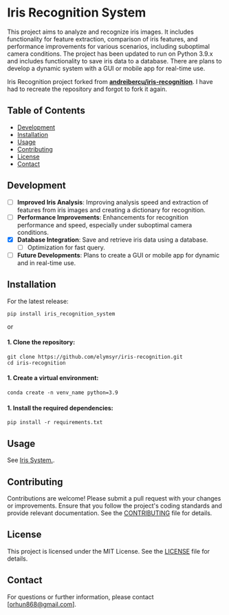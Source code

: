 # Iris Recognition System

This project aims to analyze and recognize iris images. It includes functionality for feature extraction, comparison of iris features, and performance improvements for various scenarios, including suboptimal camera conditions. The project has been updated to run on Python 3.9.x and includes functionality to save iris data to a database. There are plans to develop a dynamic system with a GUI or mobile app for real-time use.

Iris Recognition project forked from [**andreibercu/iris-recognition**](https://github.com/andreibercu/iris-recognition). I have had to recreate the repository and forgot to fork it again.

## Table of Contents

- [Development](#development)
- [Installation](#installation)
- [Usage](#usage)
- [Contributing](#contributing)
- [License](#license)
- [Contact](#contact)

## Development
- [ ] **Improved Iris Analysis**: Improving analysis speed and extraction of features from iris images and creating a dictionary for recognition.
- [ ] **Performance Improvements**: Enhancements for recognition performance and speed, especially under suboptimal camera conditions.
- [x] **Database Integration**: Save and retrieve iris data using a database.
  - [ ] Optimization for fast query.
- [ ] **Future Developments**: Plans to create a GUI or mobile app for dynamic and in real-time use.

## Installation

For the latest release:
```
pip install iris_recognition_system
```
or

#### 1. Clone the repository:
```
git clone https://github.com/elymsyr/iris-recognition.git
cd iris-recognition
```

#### 1. Create a virtual environment:
```
conda create -n venv_name python=3.9
```

#### 1. Install the required dependencies:
```
pip install -r requirements.txt
```

## Usage
See [Iris System.](iris_system).

## Contributing
Contributions are welcome! Please submit a pull request with your changes or improvements. Ensure that you follow the project's coding standards and provide relevant documentation. See the [CONTRIBUTING](CONTRIBUTING.md) file for details.

## License
This project is licensed under the MIT License. See the [LICENSE](LICENSE.md) file for details.

## Contact
For questions or further information, please contact [orhun868@gmail.com].
